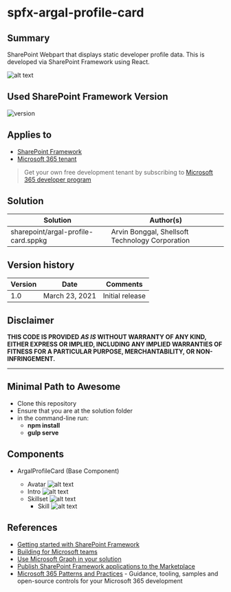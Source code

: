 # spfx-argal-profile-card

## Summary

SharePoint Webpart that displays static developer profile data. This is developed via SharePoint Framework using React.

![alt text](image.png)

## Used SharePoint Framework Version

![version](https://img.shields.io/badge/version-1.20.0-green.svg)

## Applies to

- [SharePoint Framework](https://aka.ms/spfx)
- [Microsoft 365 tenant](https://docs.microsoft.com/en-us/sharepoint/dev/spfx/set-up-your-developer-tenant)

> Get your own free development tenant by subscribing to [Microsoft 365 developer program](http://aka.ms/o365devprogram)

## Solution

| Solution                            | Author(s)                                       |
| ----------------------------------- | ----------------------------------------------- |
| sharepoint/argal-profile-card.sppkg | Arvin Bonggal, Shellsoft Technology Corporation |

## Version history

| Version | Date           | Comments        |
| ------- | -------------- | --------------- |
| 1.0     | March 23, 2021 | Initial release |

## Disclaimer

**THIS CODE IS PROVIDED _AS IS_ WITHOUT WARRANTY OF ANY KIND, EITHER EXPRESS OR IMPLIED, INCLUDING ANY IMPLIED WARRANTIES OF FITNESS FOR A PARTICULAR PURPOSE, MERCHANTABILITY, OR NON-INFRINGEMENT.**

---

## Minimal Path to Awesome

- Clone this repository
- Ensure that you are at the solution folder
- in the command-line run:
  - **npm install**
  - **gulp serve**

## Components

- ArgalProfileCard (Base Component)

  - Avatar
    ![alt text](image.png)
  - Intro
    ![alt text](image-1.png)
  - Skillset
    ![alt text](image-2.png)
    - Skill
      ![alt text](image-3.png)

## References

- [Getting started with SharePoint Framework](https://docs.microsoft.com/en-us/sharepoint/dev/spfx/set-up-your-developer-tenant)
- [Building for Microsoft teams](https://docs.microsoft.com/en-us/sharepoint/dev/spfx/build-for-teams-overview)
- [Use Microsoft Graph in your solution](https://docs.microsoft.com/en-us/sharepoint/dev/spfx/web-parts/get-started/using-microsoft-graph-apis)
- [Publish SharePoint Framework applications to the Marketplace](https://docs.microsoft.com/en-us/sharepoint/dev/spfx/publish-to-marketplace-overview)
- [Microsoft 365 Patterns and Practices](https://aka.ms/m365pnp) - Guidance, tooling, samples and open-source controls for your Microsoft 365 development
